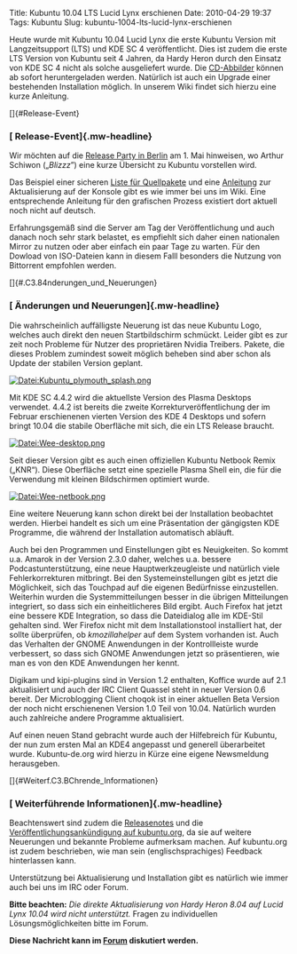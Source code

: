 Title: Kubuntu 10.04 LTS Lucid Lynx erschienen
Date: 2010-04-29 19:37
Tags: Kubuntu
Slug: kubuntu-1004-lts-lucid-lynx-erschienen

Heute wurde mit Kubuntu 10.04 Lucid Lynx die erste Kubuntu Version mit
Langzeitsupport (LTS) und KDE SC 4 veröffentlicht. Dies ist zudem die
erste LTS Version von Kubuntu seit 4 Jahren, da Hardy Heron durch den
Einsatz von KDE SC 4 nicht als solche ausgeliefert wurde. Die
[CD-Abbilder](http://releases.ubuntu.com/kubuntu/lucid/ "http://releases.ubuntu.com/kubuntu/lucid/")
können ab sofort heruntergeladen werden. Natürlich ist auch ein Upgrade
einer bestehenden Installation möglich. In unserem Wiki findet sich
hierzu eine kurze Anleitung.


[]{#Release-Event}  

### [ Release-Event]{.mw-headline}


Wir möchten auf die [Release Party in
Berlin](http://ubuntu-berlin.de/lucid-release-party "http://ubuntu-berlin.de/lucid-release-party")
am 1. Mai hinweisen, wo Arthur Schiwon („*Blizzz*”) eine kurze Übersicht
zu Kubuntu vorstellen wird.


<!--break--><!--break-->

Das Beispiel einer sicheren [Liste für
Quellpakete](/Konfiguration/Programme_installieren/Paketmanagement/Paketquellen/Lucid "Konfiguration/Programme installieren/Paketmanagement/Paketquellen/Lucid")
und eine
[Anleitung](/Installation/Upgrade/9.10_auf_10.04_konsole "Installation/Upgrade/9.10 auf 10.04 konsole")
zur Aktualisierung auf der Konsole gibt es wie immer bei uns im Wiki.
Eine entsprechende Anleitung für den grafischen Prozess existiert dort
aktuell noch nicht auf deutsch.


Erfahrungsgemäß sind die Server am Tag der Veröffentlichung und auch
danach noch sehr stark belastet, es empfiehlt sich daher einen
nationalen Mirror zu nutzen oder aber einfach ein paar Tage zu warten.
Für den Dowload von ISO-Dateien kann in diesem Falll besonders die
Nutzung von Bittorrent empfohlen werden.


[]{#.C3.84nderungen_und_Neuerungen}  

### [ Änderungen und Neuerungen]{.mw-headline}


Die wahrscheinlich auffälligste Neuerung ist das neue Kubuntu Logo,
welches auch direkt den neuen Startbildschirm schmückt. Leider gibt es
zur zeit noch Probleme für Nutzer des proprietären Nvidia Treibers.
Pakete, die dieses Problem zumindest soweit möglich beheben sind aber
schon als Update der stabilen Version geplant.


[![Datei:Kubuntu\_plymouth\_splash.png](http://wiki.kubuntu-de.org/images/Kubuntu_plymouth_splash.png)](/Datei:Kubuntu_plymouth_splash.png "Datei:Kubuntu_plymouth_splash.png")


Mit KDE SC 4.4.2 wird die aktuellste Version des Plasma Desktops
verwendet. 4.4.2 ist bereits die zweite Korrekturveröffentlichung der im
Februar erschienenen vierten Version des KDE 4 Desktops und sofern
bringt 10.04 die stabile Oberfläche mit sich, die ein LTS Release
braucht.


[![Datei:Wee-desktop.png](http://wiki.kubuntu-de.org/images/Wee-desktop.png)](/Datei:Wee-desktop.png "Datei:Wee-desktop.png")


Seit dieser Version gibt es auch einen offiziellen Kubuntu Netbook Remix
(„KNR“). Diese Oberfläche setzt eine spezielle Plasma Shell ein, die für
die Verwendung mit kleinen Bildschirmen optimiert wurde.


[![Datei:Wee-netbook.png](http://wiki.kubuntu-de.org/images/Wee-netbook.png)](/Datei:Wee-netbook.png "Datei:Wee-netbook.png")


Eine weitere Neuerung kann schon direkt bei der Installation beobachtet
werden. Hierbei handelt es sich um eine Präsentation der gängigsten KDE
Programme, die während der Installation automatisch abläuft.


Auch bei den Programmen und Einstellungen gibt es Neuigkeiten. So kommt
u.a. Amarok in der Version 2.3.0 daher, welches u.a. bessere
Podcastunterstützung, eine neue Hauptwerkzeugleiste und natürlich viele
Fehlerkorrekturen mitbringt. Bei den Systemeinstellungen gibt es jetzt
die Möglichkeit, sich das Touchpad auf die eigenen Bedürfnisse
einzustellen. Weiterhin wurden die Systemmitteilungen besser in die
übrigen Mitteilungen integriert, so dass sich ein einheitlicheres Bild
ergibt. Auch Firefox hat jetzt eine bessere KDE Integration, so dass die
Dateidialog alle im KDE-Stil gehalten sind. Wer Firefox nicht mit dem
Installationstool installiert hat, der sollte überprüfen, ob
*kmozillahelper* auf dem System vorhanden ist. Auch das Verhalten der
GNOME Anwendungen in der Kontrollleiste wurde verbessert, so dass sich
GNOME Anwendungen jetzt so präsentieren, wie man es von den KDE
Anwendungen her kennt.


Digikam und kipi-plugins sind in Version 1.2 enthalten, Koffice wurde
auf 2.1 aktualisiert und auch der IRC Client Quassel steht in neuer
Version 0.6 bereit. Der Microblogging Client choqok ist in einer
aktuellen Beta Version der noch nicht erschienenen Version 1.0 Teil von
10.04. Natürlich wurden auch zahlreiche andere Programme aktualisiert.


Auf einen neuen Stand gebracht wurde auch der Hilfebreich für Kubuntu,
der nun zum ersten Mal an KDE4 angepasst und generell überarbeitet
wurde. Kubuntu-de.org wird hierzu in Kürze eine eigene Newsmeldung
herausgeben.


[]{#Weiterf.C3.BChrende_Informationen}  

### [ Weiterführende Informationen]{.mw-headline}


Beachtenswert sind zudem die
[Releasenotes](http://www.ubuntu.com/getubuntu/releasenotes/1004 "http://www.ubuntu.com/getubuntu/releasenotes/1004")
und die [Veröffentlichungsankündigung auf
kubuntu.org](http://www.kubuntu.org/news/10.04-lts-release "http://www.kubuntu.org/news/10.04-lts-release"),
da sie auf weitere Neuerungen und bekannte Probleme aufmerksam machen.
Auf kubuntu.org ist zudem beschrieben, wie man sein (englischsprachiges)
Feedback hinterlassen kann.


Unterstützung bei Aktualisierung und Installation gibt es natürlich wie
immer auch bei uns im IRC oder Forum.


**Bitte beachten:** *Die direkte Aktualisierung von Hardy Heron 8.04 auf
Lucid Lynx 10.04 wird nicht unterstützt.* Fragen zu individuellen
Lösungsmöglichkeiten bitte im Forum.


**Diese Nachricht kann im
[Forum](http://forum.kubuntu-de.org/index.php?board=1.0 "http://forum.kubuntu-de.org/index.php?board=1.0")
diskutiert werden.**


<!--<script type="text/javascript"></p><p>    var d = new Date();</p><p>    dom = d.getDate();</p><p>    month = d.getMonth();</p><p>    year = d.getYear();</p><p>    if (year &lt; 2000) year = year - 100;</p><p>    else year = year - 2000;</p><p></p><p>    if (year == 10 && month == 3)</p><p>        days = 29 - dom;</p><p>    else </p><p>        days = 0;</p><p>    if (days &lt; 0) days = 0;</p><p>    if (days &lt; 10) days = days.toString();</p><p></p><p></p><p>var base = 'http://people.canonical.com/~jriddell/10.10-countdown/kubuntu_';</p><p></p><p>document.write('<a href="http://www.kubuntu.org/"><img id="countdownimage" src="'+base+days+'.png" width="180" height="150" border="0" alt="Kubuntu 10.04 LTS - Coming soon" style="padding-top:20px;padding-left:20px;background-color:transparent"></a>');</p><p></script>--><!--<script type="text/javascript"></p><p></p><p>    var d = new Date();</p><p>    dom = d.getDate();</p><p>    month = d.getMonth();</p><p>    year = d.getYear();</p><p>    if (year &lt; 2000) year = year - 100;</p><p>    else year = year - 2000;</p><p></p><p>    if (year == 10 && month == 3)</p><p>        days = 29 - dom;</p><p>    else </p><p>        days = 0;</p><p>    if (days &lt; 0) days = 0;</p><p>    if (days &lt; 10) days = days.toString();</p><p></p><p></p><p>var base = 'http://people.canonical.com/~jriddell/10.10-countdown/kubuntu_';</p><p></p><p>document.write('<a href="http://www.kubuntu.org/"><img id="countdownimage" src="'+base+days+'.png" width="180" height="150" border="0" alt="Kubuntu 10.04 LTS - Coming soon" style="padding-top:20px;padding-left:20px;background-color:transparent"></a>');</p><p></script>-->
